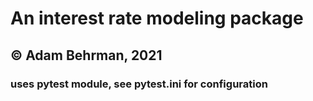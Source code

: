 # An interest rate modeling package

## &copy; Adam Behrman, 2021

### uses pytest module, see pytest.ini for configuration
